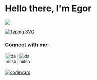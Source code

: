 # Hello there, I'm Egor
![](https://lh3.googleusercontent.com/a/ALm5wu1_FLuGUm0NBs-JJkgnmZU-sTDY8bRaIU27B0c2Qg=s288-p-rw-no) 

[![Typing SVG](https://readme-typing-svg.herokuapp.com?color=%2336BCF7&lines=Try+to+find+something+cool+here)](https://git.io/typing-svg)

### Connect with me:
<p align="left">
<a href="https://t.me/EG0RUS" target="blank"><img align="center" src="https://raw.githubusercontent.com/daniilshat/daniilshat/2d7eafe5250314b3d422c86b35de062e0f1f5178/icons/Telegram.svg" alt="daniilshat" height="40" width="40" /></a>
<a href="https://vk.com/igorchik" target="blank"><img align="center" src="https://raw.githubusercontent.com/daniilshat/daniilshat/2d7eafe5250314b3d422c86b35de062e0f1f5178/icons/vk.svg" alt="daniilshat" height="40" width="40" /></a>
</p>


[![codewars](https://www.codewars.com/users/Nshifter/badges/small)](https://www.codewars.com/users/Nshifter) 



